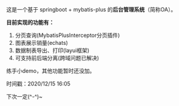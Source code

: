 这是一个基于 springboot + mybatis-plus 的**后台管理系统**（简称OA）。

**目前实现的功能有：**

1. 分页查询(MybatisPlusInterceptor分页插件)
2. 图表展示销量(echats)
3. 数据制表导出、打印(layui框架)
4. 可支持前后端分离(跨域问题已解决)

练手小demo，其他功能暂时还没加。

时间戳：2020/12/15 16:05

下次一定(^-^)~

